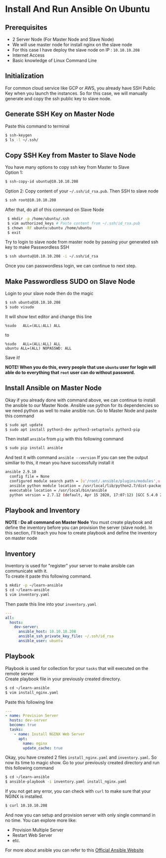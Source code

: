 Install And Run Ansible On Ubuntu
===

Prerequisites
---
- 2 Server Node (For Master Node and Slave Node)
 - We will use master node for install nginx on the slave node
 - For this case I have deploy the slave node on IP : `10.10.10.208`
- Internet Access
- Basic knowledge of Linux Command Line

Initialization
---
For common cloud service like GCP or AWS, you already have SSH Public Key when you launch the instances.
So for this case, we will manually generate and copy the ssh public key to slave node.

Generate SSH Key on Master Node
---
Paste this command to terminal
```sh
$ ssh-keygen
$ ls -l ~/.ssh/
```
Copy SSH Key from Master to Slave Node
---
You have many options to copy ssh key from Master to Slave<br>
Option 1:
```sh
$ ssh-copy-id ubuntu@10.10.10.208
```
Option 2:
Copy content of your `~/.ssh/id_rsa.pub`. Then SSH to slave node
```sh
$ ssh root@10.10.10.208
```
After that, do all of this command on Slave Node
```sh
 $ mkdir -p /home/ubuntu/.ssh
 $ vim authorized_keys # Paste content from ~/.ssh/id_rsa.pub
 $ chown -Rf ubuntu:ubuntu /home/ubuntu
 $ exit
```

Try to login to slave node from master node by passing your generated ssh key to make Passwordless SSH
```sh
$ ssh ubuntu@10.10.10.208 -i ~/.ssh/id_rsa
```
Once you can passwordless login, we can continue to next step.

Make Passwordless SUDO on Slave Node
---
Login to your slave node then do the magic
```sh
$ ssh ubuntu@10.10.10.208
$ sudo visudo
```
It will show text editor and change this line 
```
%sudo   ALL=(ALL:ALL) ALL
```
to
```
%sudo   ALL=(ALL:ALL) ALL
ubuntu ALL=(ALL) NOPASSWD: ALL
```
Save it!

**NOTE! When you do this, every people that use `ubuntu` user for login will able do to everything that `root` user can do without password.**

Install Ansible on Master Node
---
Okay if you already done with command above, we can continue to install the ansible to our Master Node. Ansible use python for its dependencies so we need python as well to make ansible run. Go to Master Node and paste this command
```sh
$ sudo apt update
$ sudo apt install python3-dev python3-setuptools python3-pip
```

Then install `ansible` from `pip` with this following command
```sh
$ sudo pip install ansible
```

And test it with command `ansible --version`
If you can see the output similiar to this, it mean you have successfully install it
```sh
ansible 2.9.10
  config file = None
  configured module search path = [u'/root/.ansible/plugins/modules',u'/usr/share/ansible/plugins/modules']
  ansible python module location = /usr/local/lib/python2.7/dist-packages/ansible
  executable location = /usr/local/bin/ansible
  python version = 2.7.12 (default, Apr 15 2020, 17:07:12) [GCC 5.4.0 20160609]
```

Playbook and Inventory
---
**NOTE : Do all command on Master Node**
You must create playbook and define the inventory before you can provision the server (slave node).
In this section, I'll teach you how to create playbook and define the inventory on master node

Inventory
---
Inventory is used for "register" your server to make ansible can communicate with it.<br>
To create it paste this following command.
```sh
$ mkdir -p ~/learn-ansible
$ cd ~/learn-ansible
$ vim inventory.yaml
```
Then paste this line into your `inventory.yaml`
```yaml
---
all:
  hosts:
    dev-server:
      ansible_host: 10.10.10.208
      ansible_ssh_private_key_file: ~/.ssh/id_rsa
      ansible_user: ubuntu  
```

Playbook
---
Playbook is used for collection for your `tasks` that will executed on the remote server<br>
Create playbook file in your previously created directory.
```sh
$ cd ~/learn-ansible
$ vim install_nginx.yaml
```

Paste this following line
```yaml
---
- name: Provision Server
  hosts: dev-server
  become: true
  tasks:
    - name: Install NGINX Web Server
      apt:
        name: nginx
        update_cache: true
```

Okay, you have created 2 files `install_nginx.yaml` and `inventory.yaml`. So now its time to magic show.
Go to your previously created directory and run this following command
```sh
$ cd ~/learn-ansible
$ ansible-playbook -i inventory.yaml install_nginx.yaml
```

If you not get any error, you can check with `curl` to make sure that your NGINX is installed.
```sh
$ curl 10.10.10.208
```
And now you can setup and provision server with only single command in no time.
You can explore more like:

- Provision Multiple Server 
- Restart Web Server
- etc. 

For more about ansible you can refer to this [Official Ansible Website](https://docs.ansible.com/ansible/latest/user_guide/index.html) 
